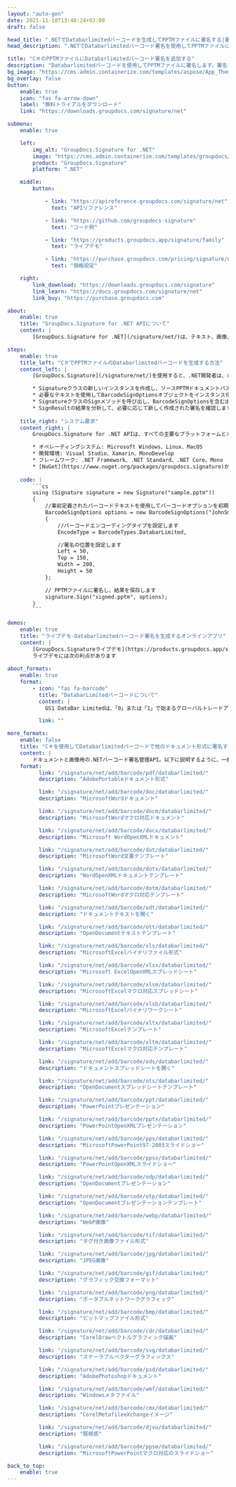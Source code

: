 ```yaml
---
layout: "auto-gen"
date: 2021-11-10T13:40:24+03:00
draft: false

head_title: ".NETでDatabarlimitedバーコードを生成してPPTMファイルに署名する|署名文書"
head_description: ".NETでDatabarlimitedバーコード署名を使用してPPTMファイルに署名する-人気のあるビジネスドキュメントや画像ファイル形式にバーコードを追加する."

title: "C＃のPPTMファイルにDatabarlimitedバーコード署名を追加する"
description: "Databarlimitedバーコードを使用してPPTMファイルに署名します。署名プロパティを操作し、ニーズに合ったドキュメント内で高度な署名オプションを設定します."
bg_image: "https://cms.admin.containerize.com/templates/aspose/App_Themes/V3/images/bg/header1.png"
bg_overlay: false
button:
    enable: true
    icon: "fas fa-arrow-down"
    label: "無料トライアルをダウンロード"
    link: "https://downloads.groupdocs.com/signature/net"

submenu:
    enable: true

    left:
        img_alt: "GroupDocs.Signature for .NET"
        image: "https://cms.admin.containerize.com/templates/groupdocs/images/product-logos/90x90-noborder/groupdocs-signature-net.png"
        product: "GroupDocs.Signature"
        platform: ".NET"

    middle:
        button:

            - link: "https://apireference.groupdocs.com/signature/net"
              text: "APIリファレンス"

            - link: "https://github.com/groupdocs-signature"
              text: "コード例"

            - link: "https://products.groupdocs.app/signature/family"
              text: "ライブデモ"

            - link: "https://purchase.groupdocs.com/pricing/signature/net"
              text: "価格設定"

    right:
        link_download: "https://downloads.groupdocs.com/signature"
        link_learn: "https://docs.groupdocs.com/signature/net"
        link_buy: "https://purchase.groupdocs.com"

about:
    enable: true
    title: "GroupDocs.Signature for .NET APIについて"
    content: |
        [GroupDocs.Signature for .NET](/signature/net/)は、テキスト、画像、バーコード、スタンプ、フォームフィールド、QRコード、メタデータなどのさまざまな署名タイプを使用してデジタルドキュメントに電子署名するネイティブ.NETAPIです。ユーザーは、PDF、Microsoft Word、Excelワークシート、PowerPointプレゼンテーション、Adobe Photoshop、メタファイル、および画像ファイル形式内のデジタル署名を追加、編集、検証、削除、および検索でき、必要に応じて署名プロパティをカスタマイズするための追加サポートがあります。

steps:
    enable: true
    title_left: "C＃でPPTMファイルのDatabarlimitedバーコードを生成する方法"
    content_left: |
        [GroupDocs.Signature](/signature/net/)を使用すると、.NET開発者は、いくつかの簡単な手順を実行することで、アプリケーション内のPPTMファイルにDatabarlimitedバーコードを簡単に追加できます。

        * Signatureクラスの新しいインスタンスを作成し、ソースPPTMドキュメントパスをコンストラクターパラメーターとして渡します。
        * 必要なテキストを使用してBarcodeSignOptionsオブジェクトをインスタンス化し、EncodeTypeプロパティをDatabarLimitedに設定します。
        * SignatureクラスのSignメソッドを呼び出し、BarcodeSignOptionsを含む出力PPTMファイル名を渡します。
        * SignResultの結果を分析して、必要に応じて新しく作成された署名を確認します。
        
    title_right: "システム要求"
    content_right: |
        GroupDocs.Signature for .NET APIは、すべての主要なプラットフォームとオペレーティングシステムでサポートされています。以下のコードを実行する前に、システムに次の前提条件がインストールされていることを確認してください。

        * オペレーティングシステム: Microsoft Windows、Linux、MacOS
        * 開発環境: Visual Studio、Xamarin、MonoDevelop
        * フレームワーク: .NET Framework、.NET Standard、.NET Core、Mono
        * [NuGet](https://www.nuget.org/packages/groupdocs.signature)からGroupDocs.Signaturefor.NETの最新バージョンをダウンロードします
        
    code: |
        ```cs
        using (Signature signature = new Signature("sample.pptm"))
        {
            //事前定義されたバーコードテキストを使用してバーコードオプションを初期化します
            BarcodeSignOptions options = new BarcodeSignOptions("JohnSmith")
            {
                //バーコードエンコーディングタイプを設定します
                EncodeType = BarcodeTypes.DatabarLimited,

                //署名の位置を設定します
                Left = 50,
                Top = 150,
                Width = 200,
                Height = 50
            };

            // PPTMファイルに署名し、結果を保存します 
            signature.Sign("signed.pptm", options);
        }
        ```
        
demos:
    enable: true
    title: "ライブデモ-Databarlimitedバーコード署名を生成するオンラインアプリ"
    content: |
        [GroupDocs.Signatureライブデモ](https://products.groupdocs.app/signature/family)サイトにアクセスして、DatabarlimitedバーコードをPPTMファイルに今すぐ追加してください。  
        ライブデモには次の利点があります
        
about_formats:
    enable: true
    format:
        - icon: "fas fa-barcode"
          title: "DatabarLimitedバーコードについて"
          content: |
            GS1 DataBar Limitedは、「0」または「1」で始まるグローバルトレードアイテム番号（GTIN）のエンコードをサポートする固定長のシンボル体系です。スペースが非常に限られており、全方向スキャンが不要なアプリケーションに使用されます。コンパクトなサイズのため、このシンボル体系は主にヘルスケア業界で使用されています。

          link: ""

more_formats:
    enable: false
    title: "C＃を使用してDatabarlimitedバーコードで他のドキュメント形式に署名する"
    content: |
        ドキュメントと画像用の.NETバーコード署名管理API。以下に説明するように、一般的なファイル形式のいくつかにバーコード署名を追加します。
    format: 
          link: "/signature/net/add/barcode/pdf/databarlimited/"
          description: "AdobePortableドキュメント形式"

          link: "/signature/net/add/barcode/doc/databarlimited/"
          description: "MicrosoftWordドキュメント"

          link: "/signature/net/add/barcode/docm/databarlimited/"
          description: "MicrosoftWordマクロ対応ドキュメント"

          link: "/signature/net/add/barcode/docx/databarlimited/"
          description: "Microsoft WordOpenXMLドキュメント"

          link: "/signature/net/add/barcode/dot/databarlimited/"
          description: "MicrosoftWord文書テンプレート"

          link: "/signature/net/add/barcode/dotx/databarlimited/"
          description: "WordOpenXMLドキュメントテンプレート"

          link: "/signature/net/add/barcode/dotm/databarlimited/"
          description: "MicrosoftWordマクロ対応テンプレート"       

          link: "/signature/net/add/barcode/odt/databarlimited/"
          description: "ドキュメントテキストを開く"

          link: "/signature/net/add/barcode/ott/databarlimited/"
          description: "OpenDocumentテキストテンプレート"

          link: "/signature/net/add/barcode/xls/databarlimited/"
          description: "MicrosoftExcelバイナリファイル形式"

          link: "/signature/net/add/barcode/xlsx/databarlimited/"
          description: "Microsoft ExcelOpenXMLスプレッドシート"

          link: "/signature/net/add/barcode/xlsm/databarlimited/"
          description: "MicrosoftExcelマクロ対応スプレッドシート"

          link: "/signature/net/add/barcode/xlsb/databarlimited/"
          description: "MicrosoftExcelバイナリワークシート"

          link: "/signature/net/add/barcode/xltx/databarlimited/"
          description: "MicrosoftExcelテンプレート"

          link: "/signature/net/add/barcode/xltm/databarlimited/"
          description: "MicrosoftExcelマクロ対応テンプレート"

          link: "/signature/net/add/barcode/ods/databarlimited/"
          description: "ドキュメントスプレッドシートを開く"

          link: "/signature/net/add/barcode/ots/databarlimited/"
          description: "OpenDocumentスプレッドシートテンプレート"

          link: "/signature/net/add/barcode/ppt/databarlimited/"
          description: "PowerPointプレゼンテーション"

          link: "/signature/net/add/barcode/pptx/databarlimited/"
          description: "PowerPointOpenXMLプレゼンテーション"

          link: "/signature/net/add/barcode/pps/databarlimited/"
          description: "MicrosoftPowerPoint97-2003スライドショー"

          link: "/signature/net/add/barcode/ppsx/databarlimited/"
          description: "PowerPointOpenXMLスライドショー"                              

          link: "/signature/net/add/barcode/odp/databarlimited/"
          description: "OpenDocumentプレゼンテーション"

          link: "/signature/net/add/barcode/otp/databarlimited/"
          description: "OpenDocumentプレゼンテーションテンプレート"

          link: "/signature/net/add/barcode/webp/databarlimited/"
          description: "WebP画像"

          link: "/signature/net/add/barcode/tif/databarlimited/"
          description: "タグ付き画像ファイル形式"

          link: "/signature/net/add/barcode/jpg/databarlimited/"
          description: "JPEG画像"

          link: "/signature/net/add/barcode/gif/databarlimited/"
          description: "グラフィック交換フォーマット"

          link: "/signature/net/add/barcode/png/databarlimited/"
          description: "ポータブルネットワークグラフィック"

          link: "/signature/net/add/barcode/bmp/databarlimited/"
          description: "ビットマップファイル形式"

          link: "/signature/net/add/barcode/cdr/databarlimited/"
          description: "CorelDrawベクトルグラフィック描画"

          link: "/signature/net/add/barcode/svg/databarlimited/"
          description: "スケーラブルベクターグラフィックス"

          link: "/signature/net/add/barcode/psd/databarlimited/"
          description: "AdobePhotoshopドキュメント"

          link: "/signature/net/add/barcode/wmf/databarlimited/"
          description: "Windowsメタファイル"        

          link: "/signature/net/add/barcode/cmx/databarlimited/"
          description: "CorelMetafileeXchangeイメージ"

          link: "/signature/net/add/barcode/djvu/databarlimited/"
          description: "既視感"

          link: "/signature/net/add/barcode/ppsm/databarlimited/"
          description: "MicrosoftPowerPointマクロ対応のスライドショー"

back_to_top:
    enable: true
---
```

